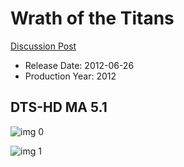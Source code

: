 # Wrath of the Titans

[Discussion Post](https://www.avsforum.com/threads/bass-eq-for-filtered-movies.2995212/post-58302670)

* Release Date: 2012-06-26
* Production Year: 2012

## DTS-HD MA 5.1

![img 0](https://i.imgur.com/M4Uu17D.jpg)

![img 1](https://i.imgur.com/UtW1EXk.jpg)

